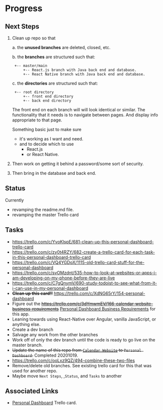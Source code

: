 # Progress

## Next Steps
1.
    Clean up repo so that

    a.
        the **unused branches** are deleted, closed, etc.

    b.
        the **branches** are structured such that:
        
        +-- master/main
            +-- React.js branch with Java back end and database.
            +-- React Native branch with Java back end and database.

    c.
        the **directories** are structured such that:
        
        +-- root directory
            +-- front end directory
            +-- back end directory

    The front end on each branch will will look identical or similar.
    The functionality that it needs is to navigate between pages.
    And display info appropriate to that page.

    Something basic just to make sure
    * it's working as I want and need.
    * and to decide which to use
        * React.js
        * or React Native.

2.
    Then work on getting it behind a password/some sort of security.

3.
    Then bring in the database and back end.

## Status
Currently 
* revamping the readme.md file.
* revamping the master Trello card

## Tasks
* https://trello.com/c/YvoKlspE/681-clean-up-this-personal-dashboard-trello-card
* https://trello.com/c/zy0t4RZY/682-create-a-trello-card-for-each-task-in-this-personal-dashboard-trello-card
* https://trello.com/c/VQ4YGDoX/1115-old-trello-card-stuff-for-the-personal-dashboard
* https://trello.com/c/svOMzdnt/535-how-to-look-at-websites-or-apps-i-am-developing-on-my-phone-before-they-are-live
* https://trello.com/c/C7gQnymV/690-study-todoist-to-see-what-from-it-i-can-use-in-my-personal-dashboard
* ~~**Clean up this card!!**~~ https://trello.com/c/XdNG65rY/154-personal-dashboard
* Figure out the ~~https://trello.com/c/3dYmwmEV/166-calendar-website-business-requirements~~ [Personal Dashboard Business Requirements](https://docs.google.com/document/d/1KQw0Kq4O_SCzxrQZaZg0MucxXqoEE0kOTe9mDmxpD2M/edit#heading=h.k7bx0as6v0ko) for this app. 
* Leaning towards using React-Native over Angular, vanilla JavaScript, or anything else.
* Create a dev branch
* Salvage any work from the other branches
* Work off of only the dev branch until the code is ready to go live on the master branch.
* ~~Update the name of this repo from [`Calendar Website`](https://github.com/JamieBort/CalendarWebsite) to `Personal Dashboard`.~~ Completed 20201019.
* https://trello.com/c/ooLxz9QZ/494-combine-these-two-files
* Remove/delete old branches. See existing trello card for this that was used for another repo.
* Maybe move `Next Steps`, ,`Status`, and `Tasks` to another 

## Associated Links
* [Personal Dashboard](https://trello.com/c/XdNG65rY/154-personal-dashboard) Trello card.